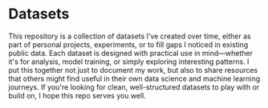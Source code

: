 # Datasets

This repository is a collection of datasets I’ve created over time, either as part of personal projects, experiments, or to fill gaps I noticed in existing public data. Each dataset is designed with practical use in mind—whether it's for analysis, model training, or simply exploring interesting patterns. I put this together not just to document my work, but also to share resources that others might find useful in their own data science and machine learning journeys. If you're looking for clean, well-structured datasets to play with or build on, I hope this repo serves you well.








